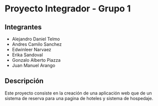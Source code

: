 <h1>Proyecto Integrador - Grupo 1</h1>

<h2>Integrantes</h2>

<ul>
    <li>Alejandro Daniel Telmo</li>
    <li>Andres Camilo Sanchez</li>
    <li>Edwinleer Narvaez</li>
    <li>Erika Sandoval</li>
    <li>Gonzalo Alberto Piazza</li>
    <li>Juan Manuel Arango</li>
</ul>

<h2>Descripción</h2>

<p>Este proyecto consiste en la creación de una aplicación web que de un sistema de reserva para una pagina de hoteles y sistema de hospedaje.</p>
